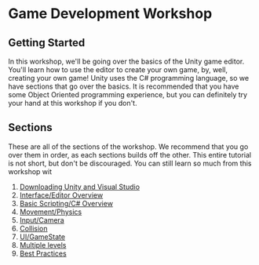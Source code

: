 # Game Development Workshop

## Getting Started

In this workshop, we'll be going over the basics of the Unity game editor. You'll learn how to use the editor to create your own game, by, well, creating your own game! Unity uses the C# programming language, so we have sections that go over the basics. It is recommended that you have some Object Oriented programming experience, but you can definitely try your hand at this workshop if you don't.

## Sections

These are all of the sections of the workshop. We recommend that you go over them in order, as each sections builds off the other. This entire tutorial is not short, but don't be discouraged. You can still learn so much from this workshop wit

1. [Downloading Unity and Visual Studio](https://docs.google.com/presentation/d/1lW-vUa4pmENZlGVoakc8zK_gavWqcrhDS8P6lp-MRkQ/edit#slide=id.gcb31ca9e9b_0_99) 
2. [Interface/Editor Overview](https://github.com/HackBinghamton/GameDevelopmentWorkshop/blob/main/UnityEditor.md ) 
3. [Basic Scripting/C# Overview](https://github.com/HackBinghamton/GameDevelopmentWorkshop/blob/main/CSharp.md) 
4. [Movement/Physics](https://github.com/HackBinghamton/GameDevelopmentWorkshop/blob/main/movement_physics.md)
5. [Input/Camera](https://github.com/HackBinghamton/GameDevelopmentWorkshop/blob/main/Input.md)
6. [Collision](https://github.com/HackBinghamton/GameDevelopmentWorkshop/blob/main/Collision.md)
7. [UI/GameState](https://github.com/HackBinghamton/GameDevelopmentWorkshop/blob/main/UI_GameState.md) 
8. [Multiple levels](https://github.com/HackBinghamton/GameDevelopmentWorkshop/blob/main/MultipleLevels.md) 
9. [Best Practices](https://github.com/HackBinghamton/GameDevelopmentWorkshop/blob/main/BestPracticesNeatTricksExtraResources.md)

